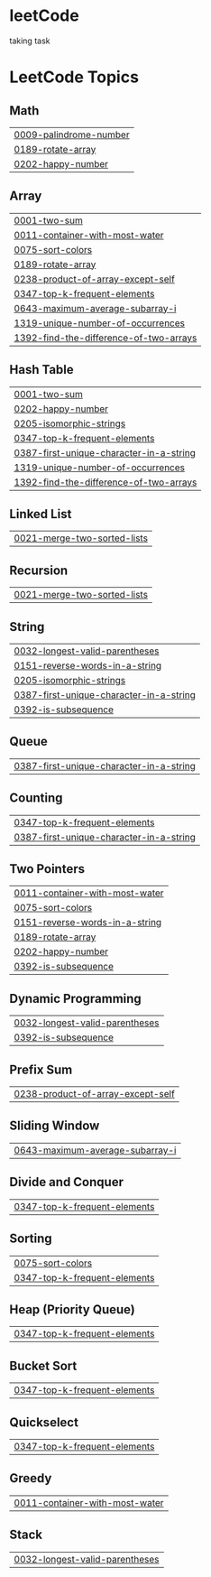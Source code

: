 # leetCode
taking task

<!---LeetCode Topics Start-->
# LeetCode Topics
## Math
|  |
| ------- |
| [0009-palindrome-number](https://github.com/codevamshi000/leetCode/tree/master/0009-palindrome-number) |
| [0189-rotate-array](https://github.com/codevamshi000/leetCode/tree/master/0189-rotate-array) |
| [0202-happy-number](https://github.com/codevamshi000/leetCode/tree/master/0202-happy-number) |
## Array
|  |
| ------- |
| [0001-two-sum](https://github.com/codevamshi000/leetCode/tree/master/0001-two-sum) |
| [0011-container-with-most-water](https://github.com/codevamshi000/leetCode/tree/master/0011-container-with-most-water) |
| [0075-sort-colors](https://github.com/codevamshi000/leetCode/tree/master/0075-sort-colors) |
| [0189-rotate-array](https://github.com/codevamshi000/leetCode/tree/master/0189-rotate-array) |
| [0238-product-of-array-except-self](https://github.com/codevamshi000/leetCode/tree/master/0238-product-of-array-except-self) |
| [0347-top-k-frequent-elements](https://github.com/codevamshi000/leetCode/tree/master/0347-top-k-frequent-elements) |
| [0643-maximum-average-subarray-i](https://github.com/codevamshi000/leetCode/tree/master/0643-maximum-average-subarray-i) |
| [1319-unique-number-of-occurrences](https://github.com/codevamshi000/leetCode/tree/master/1319-unique-number-of-occurrences) |
| [1392-find-the-difference-of-two-arrays](https://github.com/codevamshi000/leetCode/tree/master/1392-find-the-difference-of-two-arrays) |
## Hash Table
|  |
| ------- |
| [0001-two-sum](https://github.com/codevamshi000/leetCode/tree/master/0001-two-sum) |
| [0202-happy-number](https://github.com/codevamshi000/leetCode/tree/master/0202-happy-number) |
| [0205-isomorphic-strings](https://github.com/codevamshi000/leetCode/tree/master/0205-isomorphic-strings) |
| [0347-top-k-frequent-elements](https://github.com/codevamshi000/leetCode/tree/master/0347-top-k-frequent-elements) |
| [0387-first-unique-character-in-a-string](https://github.com/codevamshi000/leetCode/tree/master/0387-first-unique-character-in-a-string) |
| [1319-unique-number-of-occurrences](https://github.com/codevamshi000/leetCode/tree/master/1319-unique-number-of-occurrences) |
| [1392-find-the-difference-of-two-arrays](https://github.com/codevamshi000/leetCode/tree/master/1392-find-the-difference-of-two-arrays) |
## Linked List
|  |
| ------- |
| [0021-merge-two-sorted-lists](https://github.com/codevamshi000/leetCode/tree/master/0021-merge-two-sorted-lists) |
## Recursion
|  |
| ------- |
| [0021-merge-two-sorted-lists](https://github.com/codevamshi000/leetCode/tree/master/0021-merge-two-sorted-lists) |
## String
|  |
| ------- |
| [0032-longest-valid-parentheses](https://github.com/codevamshi000/leetCode/tree/master/0032-longest-valid-parentheses) |
| [0151-reverse-words-in-a-string](https://github.com/codevamshi000/leetCode/tree/master/0151-reverse-words-in-a-string) |
| [0205-isomorphic-strings](https://github.com/codevamshi000/leetCode/tree/master/0205-isomorphic-strings) |
| [0387-first-unique-character-in-a-string](https://github.com/codevamshi000/leetCode/tree/master/0387-first-unique-character-in-a-string) |
| [0392-is-subsequence](https://github.com/codevamshi000/leetCode/tree/master/0392-is-subsequence) |
## Queue
|  |
| ------- |
| [0387-first-unique-character-in-a-string](https://github.com/codevamshi000/leetCode/tree/master/0387-first-unique-character-in-a-string) |
## Counting
|  |
| ------- |
| [0347-top-k-frequent-elements](https://github.com/codevamshi000/leetCode/tree/master/0347-top-k-frequent-elements) |
| [0387-first-unique-character-in-a-string](https://github.com/codevamshi000/leetCode/tree/master/0387-first-unique-character-in-a-string) |
## Two Pointers
|  |
| ------- |
| [0011-container-with-most-water](https://github.com/codevamshi000/leetCode/tree/master/0011-container-with-most-water) |
| [0075-sort-colors](https://github.com/codevamshi000/leetCode/tree/master/0075-sort-colors) |
| [0151-reverse-words-in-a-string](https://github.com/codevamshi000/leetCode/tree/master/0151-reverse-words-in-a-string) |
| [0189-rotate-array](https://github.com/codevamshi000/leetCode/tree/master/0189-rotate-array) |
| [0202-happy-number](https://github.com/codevamshi000/leetCode/tree/master/0202-happy-number) |
| [0392-is-subsequence](https://github.com/codevamshi000/leetCode/tree/master/0392-is-subsequence) |
## Dynamic Programming
|  |
| ------- |
| [0032-longest-valid-parentheses](https://github.com/codevamshi000/leetCode/tree/master/0032-longest-valid-parentheses) |
| [0392-is-subsequence](https://github.com/codevamshi000/leetCode/tree/master/0392-is-subsequence) |
## Prefix Sum
|  |
| ------- |
| [0238-product-of-array-except-self](https://github.com/codevamshi000/leetCode/tree/master/0238-product-of-array-except-self) |
## Sliding Window
|  |
| ------- |
| [0643-maximum-average-subarray-i](https://github.com/codevamshi000/leetCode/tree/master/0643-maximum-average-subarray-i) |
## Divide and Conquer
|  |
| ------- |
| [0347-top-k-frequent-elements](https://github.com/codevamshi000/leetCode/tree/master/0347-top-k-frequent-elements) |
## Sorting
|  |
| ------- |
| [0075-sort-colors](https://github.com/codevamshi000/leetCode/tree/master/0075-sort-colors) |
| [0347-top-k-frequent-elements](https://github.com/codevamshi000/leetCode/tree/master/0347-top-k-frequent-elements) |
## Heap (Priority Queue)
|  |
| ------- |
| [0347-top-k-frequent-elements](https://github.com/codevamshi000/leetCode/tree/master/0347-top-k-frequent-elements) |
## Bucket Sort
|  |
| ------- |
| [0347-top-k-frequent-elements](https://github.com/codevamshi000/leetCode/tree/master/0347-top-k-frequent-elements) |
## Quickselect
|  |
| ------- |
| [0347-top-k-frequent-elements](https://github.com/codevamshi000/leetCode/tree/master/0347-top-k-frequent-elements) |
## Greedy
|  |
| ------- |
| [0011-container-with-most-water](https://github.com/codevamshi000/leetCode/tree/master/0011-container-with-most-water) |
## Stack
|  |
| ------- |
| [0032-longest-valid-parentheses](https://github.com/codevamshi000/leetCode/tree/master/0032-longest-valid-parentheses) |
<!---LeetCode Topics End-->
